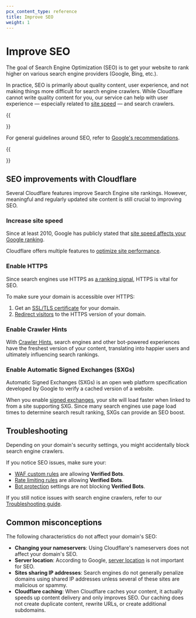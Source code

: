 ```yaml
---
pcx_content_type: reference
title: Improve SEO
weight: 1
---
```


# Improve SEO

The goal of Search Engine Optimization (SEO) is to get your website to rank higher on various search engine providers (Google, Bing, etc.).

In practice, SEO is primarily about quality content, user experience, and not making things more difficult for search engine crawlers. While Cloudflare cannot write quality content for you, our service can help with user experience — especially related to [site speed](https://www.cloudflare.com/learning/performance/how-website-speed-boosts-seo/) — and search crawlers.

{{<Aside type="note" header="Tip:">}}

For general guidelines around SEO, refer to [Google's recommendations](https://developers.google.com/search/docs/advanced/guidelines/overview).

{{</Aside>}}

## SEO improvements with Cloudflare

Several Cloudflare features improve Search Engine site rankings. However, meaningful and regularly updated site content is still crucial to improving SEO.

### Increase site speed

Since at least 2010, Google has publicly stated that [site speed affects your Google ranking](https://webmasters.googleblog.com/2010/04/using-site-speed-in-web-search-ranking.html).

Cloudflare offers multiple features to [optimize site performance](/learning-paths/optimize-site-speed/).

### Enable HTTPS

Since search engines use HTTPS as [a ranking signal](https://webmasters.googleblog.com/2014/08/https-as-ranking-signal.html), HTTPS is vital for SEO.

To make sure your domain is accessible over HTTPS:

1.  Get an [SSL/TLS certificate](/ssl/get-started/) for your domain.
2.  [Redirect visitors](/ssl/edge-certificates/encrypt-visitor-traffic/) to the HTTPS version of your domain.

### Enable Crawler Hints

With [Crawler Hints](/cache/about/crawler-hints/), search engines and other bot-powered experiences have the freshest version of your content, translating into happier users and ultimately influencing search rankings.

### Enable Automatic Signed Exchanges (SXGs)

Automatic Signed Exchanges (SXGs) is an open web platform specification developed by Google to verify a cached version of a website.

When you enable [signed exchanges](https://support.cloudflare.com/hc/articles/4411075595661), your site will load faster when linked to from a site supporting SXG. Since many search engines use page load times to determine search result ranking, SXGs can provide an SEO boost.

## Troubleshooting

Depending on your domain's security settings, you might accidentally block search engine crawlers.

If you notice SEO issues, make sure your:

- [WAF custom rules](/firewall/known-issues-and-faq/#caution-about-potentially-blocking-bots) are allowing **Verified Bots**.
- [Rate limiting rules](/waf/rate-limiting-rules/) are allowing **Verified Bots**.
- [Bot protection](/bots/concepts/bot/#verified-bots) settings are not blocking **Verified Bots**.

If you still notice issues with search engine crawlers, refer to our [Troubleshooting guide](https://support.cloudflare.com/hc/articles/200169806).

## Common misconceptions

The following characteristics do not affect your domain's SEO:

- **Changing your nameservers**: Using Cloudflare's nameservers does not affect your domain's SEO.
- **Server location**: According to Google, [server location](http://www.seroundtable.com/seo-geo-location-server-google-17468.html) is not important for SEO.
- **Sites sharing IP addresses**: Search engines do not generally penalize domains using shared IP addresses unless several of these sites are malicious or spammy.
- **Cloudflare caching**: When Cloudflare caches your content, it actually speeds up content delivery and only improves SEO. Our caching does not create duplicate content, rewrite URLs, or create additional subdomains.
